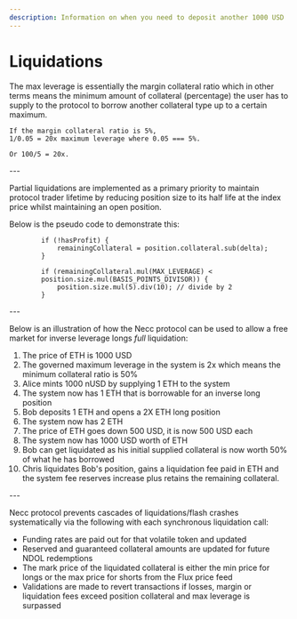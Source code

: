 ```yaml
---
description: Information on when you need to deposit another 1000 USD
---
```


# Liquidations

The max leverage is essentially the margin collateral ratio which in other terms means the minimum amount of collateral (percentage) the user has to supply to the protocol to borrow another collateral type up to a certain maximum.

```
If the margin collateral ratio is 5%,
1/0.05 = 20x maximum leverage where 0.05 === 5%.

Or 100/5 = 20x.
```

\---

Partial liquidations are implemented as a primary priority to maintain protocol trader lifetime by reducing position size to its half life at the index price whilst maintaining an open position.

Below is the pseudo code to demonstrate this:

```
        if (!hasProfit) {
            remainingCollateral = position.collateral.sub(delta);
        }

        if (remainingCollateral.mul(MAX_LEVERAGE) <
        position.size.mul(BASIS_POINTS_DIVISOR)) {
            position.size.mul(5).div(10); // divide by 2
        }
```

\---

Below is an illustration of how the Necc protocol can be used to allow a free market for inverse leverage longs _full_ liquidation:

1. The price of ETH is 1000 USD
2. The governed maximum leverage in the system is 2x which means the minimum collateral ratio is 50%
3. Alice mints 1000 nUSD by supplying 1 ETH to the system
4. The system now has 1 ETH that is borrowable for an inverse long position
5. Bob deposits 1 ETH and opens a 2X ETH long position
6. The system now has 2 ETH
7. The price of ETH goes down 500 USD, it is now 500 USD each
8. The system now has 1000 USD worth of ETH
9. Bob can get liquidated as his initial supplied collateral is now worth 50% of what he has borrowed
10. Chris liquidates Bob's position, gains a liquidation fee paid in ETH and the system fee reserves increase plus retains the remaining collateral.

\---

Necc protocol prevents cascades of liquidations/flash crashes systematically via the following with each synchronous liquidation call:&#x20;

- Funding rates are paid out for that volatile token and updated
- Reserved and guaranteed collateral amounts are updated for future NDOL redemptions
- The mark price of the liquidated collateral is either the min price for longs or the max price for shorts from the Flux price feed&#x20;
- Validations are made to revert transactions if losses, margin or liquidation fees exceed position collateral and max leverage is surpassed
